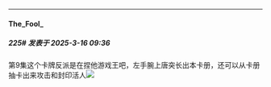 ﻿
*****

####  The_Fool_  
##### 225#       发表于 2025-3-16 09:36

第9集这个卡牌反派是在捏他游戏王吧，左手腕上唐突长出本卡册，还可以从卡册抽卡出来攻击和封印活人<img src="https://static.saraba1st.com/image/smiley/face2017/066.png" referrerpolicy="no-referrer">

